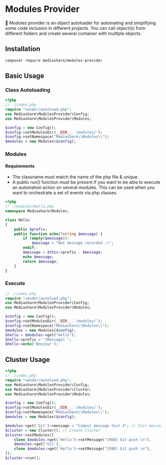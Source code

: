 # Modules Provider
:dizzy: Modules provider is an object autoloader for automating and simplifying some code inclusion in different projects. You can call object(s) from different folders and create several container with multiple objects.
## Installation
```bash
composer require mediashare/modules-provider
```
## Basic Usage
### Class Autoloading
```php
<?php
// ./index.php
require "vendor/autoload.php";
use Mediashare\ModulesProvider\Config;
use Mediashare\ModulesProvider\Modules;

$config = new Config();
$config->setModulesDir(__DIR__.'/modules/');
$config->setNamespace("Mediashare\\Modules\\");
$modules = new Modules($config);
```
### Modules
#### Requirements
- The classname must match the name of the php file & unique.
- A public run() function must be present if you want to be able to execute an automation action on several modules. This can be used when you want to orchestrate a set of events via php classes.  
```php
<?php
// ./modules/Hello.php
namespace Mediashare\Modules;

class Hello
{
    public $prefix;
    public function echo(?string $message) {
        if (empty($message)):
            $message = "Not message recorded :(";
        endif;
        $message = $this->prefix . $message;
        echo $message;
        return $message;
    }
}
```
### Execute
```php
// ./index.php
require "vendor/autoload.php";
use Mediashare\ModulesProvider\Config;
use Mediashare\ModulesProvider\Modules;

$config = new Config();
$config->setModulesDir(__DIR__.'/modules/');
$config->setNamespace("Mediashare\\Modules\\");
$modules = new Modules($config);
$hello = $modules->get("Hello");
$hello->prefix = "[Message] ";
$hello->echo('Bonjour');
```

## Cluster Usage
```php
<?php
// ./index.php
require "vendor/autoload.php";
use Mediashare\ModulesProvider\Config;
use Mediashare\ModulesProvider\Cluster;
use Mediashare\ModulesProvider\Modules;

$config = new Config();
$config->setModulesDir(__DIR__.'/modules/');
$config->setNamespace("Mediashare\\Modules\\");
$modules = new Modules($config);

$modules->get('Git')->message = "Commit message test 4"; // Init message for commit
$cluster = new Cluster(); // Create Cluster
$cluster->setModules([
    clone $modules->get('Hello')->setMessage("[RUN] Git push \n"),
    $modules->get('Git'),
    clone $modules->get('Hello')->setMessage("[END] Git push \n"),
]);
$cluster->run();
```
